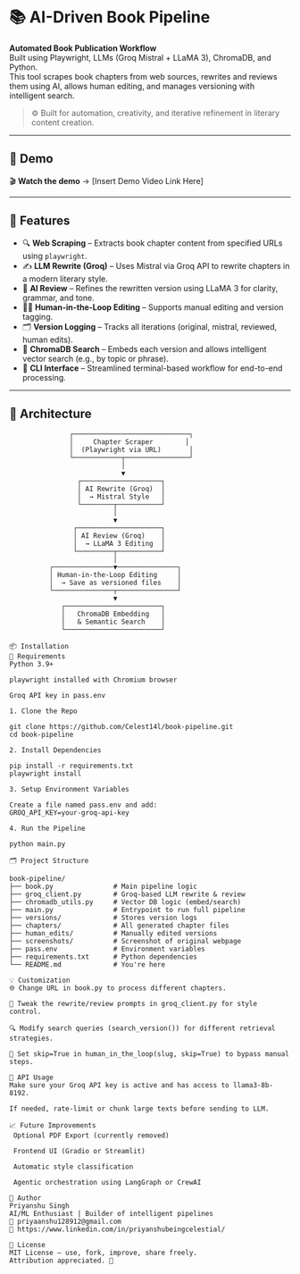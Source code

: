 # 📚 AI-Driven Book Pipeline

**Automated Book Publication Workflow**  
Built using Playwright, LLMs (Groq Mistral + LLaMA 3), ChromaDB, and Python.  
This tool scrapes book chapters from web sources, rewrites and reviews them using AI, allows human editing, and manages versioning with intelligent search.  

> ⚙️ Built for automation, creativity, and iterative refinement in literary content creation.

---

## 🚀 Demo

🎬 **Watch the demo** → [Insert Demo Video Link Here]

---

## 📂 Features

- 🔍 **Web Scraping** – Extracts book chapter content from specified URLs using `playwright`.
- ✍️ **LLM Rewrite (Groq)** – Uses Mistral via Groq API to rewrite chapters in a modern literary style.
- 🧠 **AI Review** – Refines the rewritten version using LLaMA 3 for clarity, grammar, and tone.
- 🧑‍💻 **Human-in-the-Loop Editing** – Supports manual editing and version tagging.
- 🗂 **Version Logging** – Tracks all iterations (original, mistral, reviewed, human edits).
- 🧠 **ChromaDB Search** – Embeds each version and allows intelligent vector search (e.g., by topic or phrase).
- 🧪 **CLI Interface** – Streamlined terminal-based workflow for end-to-end processing.

---

## 🧱 Architecture

```plaintext
               ┌─────────────────────────────┐
               │     Chapter Scraper        │
               │  (Playwright via URL)       │
               └────────────┬────────────────┘
                            │
                            ▼
                 ┌────────────────────┐
                 │ AI Rewrite (Groq)  │
                 │  → Mistral Style   │
                 └────────┬───────────┘
                          │
                          ▼
                ┌─────────────────────┐
                │ AI Review (Groq)    │
                │  → LLaMA 3 Editing  │
                └─────────┬───────────┘
                          │
          ┌───────────────▼───────────────┐
          │ Human-in-the-Loop Editing     │
          │  → Save as versioned files    │
          └───────────────┬───────────────┘
                          ▼
             ┌────────────────────────┐
             │   ChromaDB Embedding   │
             │   & Semantic Search    │
             └────────────────────────┘

📦 Installation
🔧 Requirements
Python 3.9+

playwright installed with Chromium browser

Groq API key in pass.env

1. Clone the Repo

git clone https://github.com/Celest14l/book-pipeline.git
cd book-pipeline

2. Install Dependencies

pip install -r requirements.txt
playwright install

3. Setup Environment Variables

Create a file named pass.env and add:
GROQ_API_KEY=your-groq-api-key

4. Run the Pipeline

python main.py

🗂 Project Structure

book-pipeline/
├── book.py               # Main pipeline logic
├── groq_client.py        # Groq-based LLM rewrite & review
├── chromadb_utils.py     # Vector DB logic (embed/search)
├── main.py               # Entrypoint to run full pipeline
├── versions/             # Stores version logs
├── chapters/             # All generated chapter files
├── human_edits/          # Manually edited versions
├── screenshots/          # Screenshot of original webpage
├── pass.env              # Environment variables
├── requirements.txt      # Python dependencies
└── README.md             # You're here

💡 Customization
🌐 Change URL in book.py to process different chapters.

📝 Tweak the rewrite/review prompts in groq_client.py for style control.

🔍 Modify search queries (search_version()) for different retrieval strategies.

📁 Set skip=True in human_in_the_loop(slug, skip=True) to bypass manual steps.

🔐 API Usage
Make sure your Groq API key is active and has access to llama3-8b-8192.

If needed, rate-limit or chunk large texts before sending to LLM.

📈 Future Improvements
 Optional PDF Export (currently removed)

 Frontend UI (Gradio or Streamlit)

 Automatic style classification

 Agentic orchestration using LangGraph or CrewAI

🧑 Author
Priyanshu Singh
AI/ML Enthusiast | Builder of intelligent pipelines
📧 priyaanshu128912@gmail.com
🔗 https://www.linkedin.com/in/priyanshubeingcelestial/

📄 License
MIT License – use, fork, improve, share freely.
Attribution appreciated. 🙏
